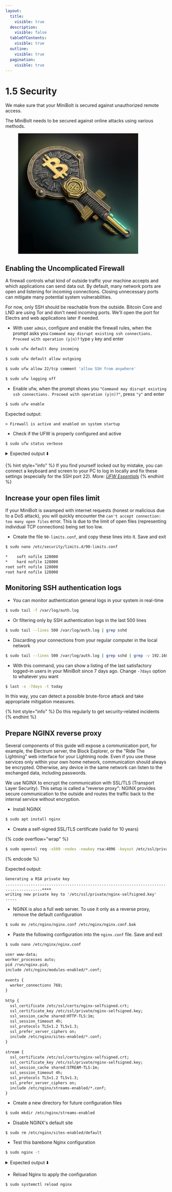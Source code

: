 ```yaml
---
layout:
  title:
    visible: true
  description:
    visible: false
  tableOfContents:
    visible: true
  outline:
    visible: true
  pagination:
    visible: true
---
```


# 1.5 Security

We make sure that your MiniBolt is secured against unauthorized remote access.

The MiniBolt needs to be secured against online attacks using various methods.

<figure><img src="../.gitbook/assets/security.jpg" alt="" width="375"><figcaption></figcaption></figure>

## Enabling the Uncomplicated Firewall

A firewall controls what kind of outside traffic your machine accepts and which applications can send data out. By default, many network ports are open and listening for incoming connections. Closing unnecessary ports can mitigate many potential system vulnerabilities.

For now, only SSH should be reachable from the outside. Bitcoin Core and LND are using Tor and don't need incoming ports. We'll open the port for Electrs and web applications later if needed.

* With user `admin`, configure and enable the firewall rules, when the prompt asks you `Command may disrupt existing ssh connections. Proceed with operation (y|n)?` type `y` key and enter

```sh
$ sudo ufw default deny incoming
```

```sh
$ sudo ufw default allow outgoing
```

```sh
$ sudo ufw allow 22/tcp comment 'allow SSH from anywhere'
```

```sh
$ sudo ufw logging off
```

* Enable ufw, when the prompt shows you `"Command may disrupt existing ssh connections. Proceed with operation (y|n)?"`, press `"y"` and enter

```sh
$ sudo ufw enable
```

Expected output:

```
> Firewall is active and enabled on system startup
```

* Check if the UFW is properly configured and active

```sh
$ sudo ufw status verbose
```

<details>

<summary>Expected output ⬇️</summary>

```
> Status: active
> Logging: off
> Default: deny (incoming), allow (outgoing), disabled (routed)
> New profiles: skip

>
> To                            Action      From
> --                            ------      ----
> 22                            ALLOW       Anywhere       # allow SSH from anywhere
```

</details>

{% hint style="info" %}
If you find yourself locked out by mistake, you can connect a keyboard and screen to your PC to log in locally and fix these settings (especially for the SSH port 22). More: [_UFW Essentials_](https://www.digitalocean.com/community/tutorials/ufw-essentials-common-firewall-rules-and-commands)
{% endhint %}

## Increase your open files limit

If your MiniBolt is swamped with internet requests (honest or malicious due to a DoS attack), you will quickly encounter the `can't accept connection: too many open files` error. This is due to the limit of open files (representing individual TCP connections) being set too low.

* Create the file `90-limits.conf`, and copy these lines into it. Save and exit

```sh
$ sudo nano /etc/security/limits.d/90-limits.conf
```

```
*    soft nofile 128000
*    hard nofile 128000
root soft nofile 128000
root hard nofile 128000
```

## Monitoring SSH authentication logs

* You can monitor authentication general logs in your system in real-time

```sh
$ sudo tail -f /var/log/auth.log
```

* Or filtering only by SSH authentication logs in the last 500 lines

```sh
$ sudo tail --lines 500 /var/log/auth.log | grep sshd
```

* Discarding your connections from your regular computer in the local network

```sh
$ sudo tail --lines 500 /var/log/auth.log | grep sshd | grep -v 192.168.X.XXX
```

* With this command, you can show a listing of the last satisfactory logged-in users in your MiniBolt since 7 days ago. Change `-7days` option to whatever you want

```sh
$ last -s -7days -t today
```

In this way, you can detect a possible brute-force attack and take appropriate mitigation measures.

{% hint style="info" %}
Do this regularly to get security-related incidents
{% endhint %}

## Prepare NGINX reverse proxy

Several components of this guide will expose a communication port, for example, the Electrum server, the Block Explorer, or the "Ride The Lightning" web interface for your Lightning node. Even if you use these services only within your own home network, communication should always be encrypted. Otherwise, any device in the same network can listen to the exchanged data, including passwords.

We use NGINX to encrypt the communication with SSL/TLS (Transport Layer Security). This setup is called a "reverse proxy": NGINX provides secure communication to the outside and routes the traffic back to the internal service without encryption.

* Install NGINX

```sh
$ sudo apt install nginx
```

* Create a self-signed SSL/TLS certificate (valid for 10 years)

{% code overflow="wrap" %}
```bash
$ sudo openssl req -x509 -nodes -newkey rsa:4096 -keyout /etc/ssl/private/nginx-selfsigned.key -out /etc/ssl/certs/nginx-selfsigned.crt -subj "/CN=localhost" -days 3650
```
{% endcode %}

Expected output:

```
Generating a RSA private key
..............................................................................++++
................++++
writing new private key to '/etc/ssl/private/nginx-selfsigned.key'
-----
```

* NGINX is also a full web server. To use it only as a reverse proxy, remove the default configuration

```bash
$ sudo mv /etc/nginx/nginx.conf /etc/nginx/nginx.conf.bak
```

* &#x20;Paste the following configuration into the `nginx.conf` file. Save and exit

```bash
$ sudo nano /etc/nginx/nginx.conf
```

```nginx
user www-data;
worker_processes auto;
pid /run/nginx.pid;
include /etc/nginx/modules-enabled/*.conf;

events {
  worker_connections 768;
}

http {
  ssl_certificate /etc/ssl/certs/nginx-selfsigned.crt;
  ssl_certificate_key /etc/ssl/private/nginx-selfsigned.key;
  ssl_session_cache shared:HTTP-TLS:1m;
  ssl_session_timeout 4h;
  ssl_protocols TLSv1.2 TLSv1.3;
  ssl_prefer_server_ciphers on;
  include /etc/nginx/sites-enabled/*.conf;
}

stream {
  ssl_certificate /etc/ssl/certs/nginx-selfsigned.crt;
  ssl_certificate_key /etc/ssl/private/nginx-selfsigned.key;
  ssl_session_cache shared:STREAM-TLS:1m;
  ssl_session_timeout 4h;
  ssl_protocols TLSv1.2 TLSv1.3;
  ssl_prefer_server_ciphers on;
  include /etc/nginx/streams-enabled/*.conf;
}
```

* Create a new directory for future configuration files

```sh
$ sudo mkdir /etc/nginx/streams-enabled
```

* Disable NGINX's default site

```sh
$ sudo rm /etc/nginx/sites-enabled/default
```

* Test this barebone Nginx configuration

```sh
$ sudo nginx -t
```

<details>

<summary>Expected output ⬇️</summary>

```
> nginx: the configuration file /etc/nginx/nginx.conf syntax is ok
> nginx: configuration file /etc/nginx/nginx.conf test is successful
```

</details>

* Reload Nginx to apply the configuration

```sh
$ sudo systemctl reload nginx
```
